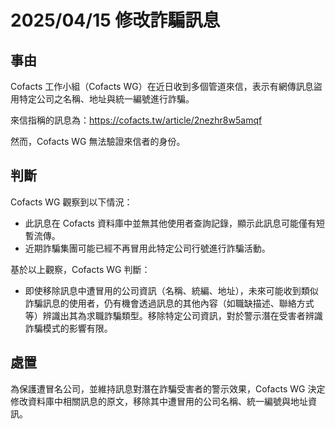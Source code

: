 # 2025/04/15 修改詐騙訊息

## 事由

Cofacts 工作小組（Cofacts WG）在近日收到多個管道來信，表示有網傳訊息盜用特定公司之名稱、地址與統一編號進行詐騙。

來信指稱的訊息為：https://cofacts.tw/article/2nezhr8w5amqf

然而，Cofacts WG 無法驗證來信者的身份。

## 判斷

Cofacts WG 觀察到以下情況：

- 此訊息在 Cofacts 資料庫中並無其他使用者查詢記錄，顯示此訊息可能僅有短暫流傳。
- 近期詐騙集團可能已經不再冒用此特定公司行號進行詐騙活動。

基於以上觀察，Cofacts WG 判斷：

- 即使移除訊息中遭冒用的公司資訊（名稱、統編、地址），未來可能收到類似詐騙訊息的使用者，仍有機會透過訊息的其他內容（如職缺描述、聯絡方式等）辨識出其為求職詐騙類型。移除特定公司資訊，對於警示潛在受害者辨識詐騙模式的影響有限。

## 處置

為保護遭冒名公司，並維持訊息對潛在詐騙受害者的警示效果，Cofacts WG 決定修改資料庫中相關訊息的原文，移除其中遭冒用的公司名稱、統一編號與地址資訊。